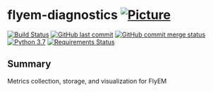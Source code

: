 # flyem-diagnostics [![Picture](https://raw.github.com/janelia-flyem/janelia-flyem.github.com/master/images/HHMI_Janelia_Color_Alternate_180x40.png)](http://www.janelia.org)

[![Build Status](https://travis-ci.org/janelia-flyem/flyem-diagnostics.svg?branch=master)](https://travis-ci.org/janelia-flyem/flyem-diagnostics)
[![GitHub last commit](https://img.shields.io/github/last-commit/janelia-flyem/flyem-diagnostics.svg)](https://github.com/janelia-flyem/flyem-diagnostics)
[![GitHub commit merge status](https://img.shields.io/github/commit-status/badges/shields/master/5d4ab86b1b5ddfb3c4a70a70bd19932c52603b8c.svg)](https://github.com/janelia-flyem/flyem-diagnostics)
[![Python 3.7](https://img.shields.io/badge/python-3.7-blue.svg)](https://www.python.org/downloads/release/python-360/)
[![Requirements Status](https://requires.io/github/janelia-flyem/flyem-diagnostics/requirements.svg?branch=master)](https://requires.io/github/janelia-flyem/flyem-diagnostics/requirements/?branch=master)

## Summary
Metrics collection, storage, and visualization for FlyEM
